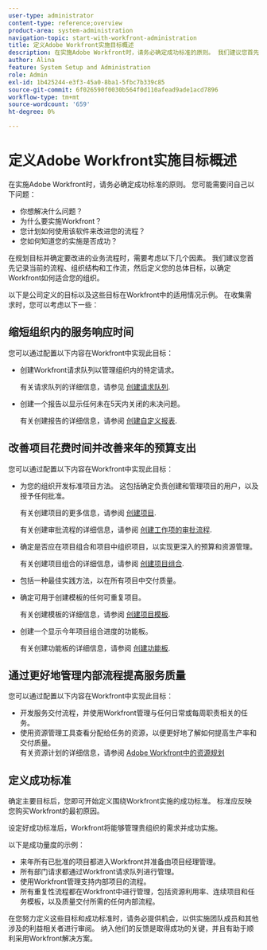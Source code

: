 ```yaml
---
user-type: administrator
content-type: reference;overview
product-area: system-administration
navigation-topic: start-with-workfront-administration
title: 定义Adobe Workfront实施目标概述
description: 在实施Adobe Workfront时，请务必确定成功标准的原则。 我们建议您首先记录当前流程、组织结构和工作流，然后定义您的Workfront将如何适合您的组织的总体目标。
author: Alina
feature: System Setup and Administration
role: Admin
exl-id: 1b425244-e3f3-45a0-8ba1-5fbc7b339c85
source-git-commit: 6f026590f0030b564f0d110afead9ade1acd7896
workflow-type: tm+mt
source-wordcount: '659'
ht-degree: 0%

---
```


# 定义Adobe Workfront实施目标概述

<!--Audited: 12/2023-->

在实施Adobe Workfront时，请务必确定成功标准的原则。 您可能需要问自己以下问题：

* 你想解决什么问题？
* 为什么要实施Workfront？
* 您计划如何使用该软件来改进您的流程？
* 您如何知道您的实施是否成功？

在规划目标并确定要改进的业务流程时，需要考虑以下几个因素。 我们建议您首先记录当前的流程、组织结构和工作流，然后定义您的总体目标，以确定Workfront如何适合您的组织。

以下是公司定义的目标以及这些目标在Workfront中的适用情况示例。 在收集需求时，您可以考虑以下一些：

## 缩短组织内的服务响应时间

您可以通过配置以下内容在Workfront中实现此目标：

* 创建Workfront请求队列以管理组织内的特定请求。

  有关请求队列的详细信息，请参见 [创建请求队列](../../manage-work/requests/create-and-manage-request-queues/create-request-queue.md).

* 创建一个报告以显示任何未在5天内关闭的未决问题。

  有关创建报告的详细信息，请参阅 [创建自定义报表](../../reports-and-dashboards/reports/creating-and-managing-reports/create-custom-report.md).

## 改善项目花费时间并改善来年的预算支出

您可以通过配置以下内容在Workfront中实现此目标：

* 为您的组织开发标准项目方法。 这包括确定负责创建和管理项目的用户，以及授予任何批准。

  有关创建项目的更多信息，请参阅 [创建项目](../../manage-work/projects/create-projects/create-project.md).

  有关创建审批流程的详细信息，请参阅 [创建工作项的审批流程](../../administration-and-setup/customize-workfront/configure-approval-milestone-processes/create-approval-processes.md).

* 确定是否应在项目组合和项目中组织项目，以实现更深入的预算和资源管理。

  有关创建项目组合的详细信息，请参阅 [创建项目组合](../../manage-work/portfolios/create-and-manage-portfolios/create-portfolios.md).

* 包括一种最佳实践方法，以在所有项目中交付质量。
* 确定可用于创建模板的任何可重复项目。

  有关创建模板的详细信息，请参阅 [创建项目模板](../../manage-work/projects/create-and-manage-templates/create-template.md).

* 创建一个显示今年项目组合进度的功能板。

  有关创建功能板的详细信息，请参阅 [创建功能板](../../reports-and-dashboards/dashboards/creating-and-managing-dashboards/create-dashboard.md).

## 通过更好地管理内部流程提高服务质量

您可以通过配置以下内容在Workfront中实现此目标：

* 开发服务交付流程，并使用Workfront管理与任何日常或每周职责相关的任务。
* 使用资源管理工具查看分配给任务的资源，以便更好地了解如何提高生产率和交付质量。\
  有关资源计划的详细信息，请参阅 [Adobe Workfront中的资源规划](../../resource-mgmt/resource-planning/resource-planning-overview.md)

## 定义成功标准

确定主要目标后，您即可开始定义围绕Workfront实施的成功标准。 标准应反映您购买Workfront的最初原因。

设定好成功标准后，Workfront将能够管理贵组织的需求并成功实施。

以下是成功量度的示例：

* 来年所有已批准的项目都进入Workfront并准备由项目经理管理。
* 所有部门请求都通过Workfront请求队列进行管理。
* 使用Workfront管理支持内部项目的流程。
* 所有重复性流程都在Workfront中进行管理，包括资源利用率、连续项目和任务模板，以及质量交付所需的任何内部流程。

在您努力定义这些目标和成功标准时，请务必提供机会，以供实施团队成员和其他涉及的利益相关者进行审阅。 纳入他们的反馈是取得成功的关键，并且有助于顺利采用Workfront解决方案。
